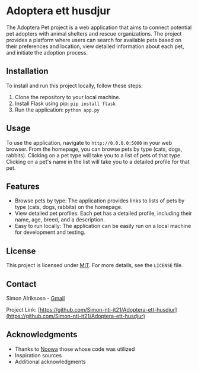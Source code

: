 # Adoptera ett husdjur

The Adoptera Pet project is a web application that aims to connect potential pet adopters with animal shelters and rescue organizations. The project provides a platform where users can search for available pets based on their preferences and location, view detailed information about each pet, and initiate the adoption process.

## Installation

To install and run this project locally, follow these steps:

1. Clone the repository to your local machine.
2. Install Flask using pip: `pip install flask`
3. Run the application: `python app.py`

## Usage

To use the application, navigate to `http://0.0.0.0:5000` in your web browser. From the homepage, you can browse pets by type (cats, dogs, rabbits). Clicking on a pet type will take you to a list of pets of that type. Clicking on a pet's name in the list will take you to a detailed profile for that pet.

## Features

- Browse pets by type: The application provides links to lists of pets by type (cats, dogs, rabbits) on the homepage.
- View detailed pet profiles: Each pet has a detailed profile, including their name, age, breed, and a description.
- Easy to run locally: The application can be easily run on a local machine for development and testing.

## License

This project is licensed under [MIT](./LICENSE). For more details, see the `LICENSE` file.

## Contact

Simon Alriksosn - [Gmail](simon.alriksson@elev.ntig.se)

Project Link: [https://github.com/Simon-nti-it21/Adoptera-ett-husdjur](https://github.com/Simon-nti-it21/Adoptera-ett-husdjur)

## Acknowledgments

- Thanks to [Noowa](https://github.com/noowaeklund) those whose code was utilized
- Inspiration sources
- Additional acknowledgments